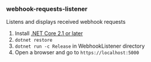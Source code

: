 ### webhook-requests-listener
Listens and displays received webhook requests

1. Install [.NET Core 2.1 or later](https://www.microsoft.com/net/download)
2. `dotnet restore`
3. `dotnet run -c Release` in WebhookListener directory
4. Open a browser and go to `https://localhost:5000`
